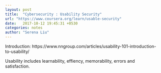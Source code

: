 ```yaml
---
layout: post
title:  "Cybersecurity : Usability Security"
url: "https://www.coursera.org/learn/usable-security"
date:   2017-10-12 19:45:31 +0530
categories: notes
author: "Serena Liu"
---
```

<artical>
<p>Introduction: https://www.nngroup.com/articles/usability-101-introduction-to-usability/</p>
<p> Usability includes learnability, effiency, memorability, errors and satisfaction.</p>
</artical>
